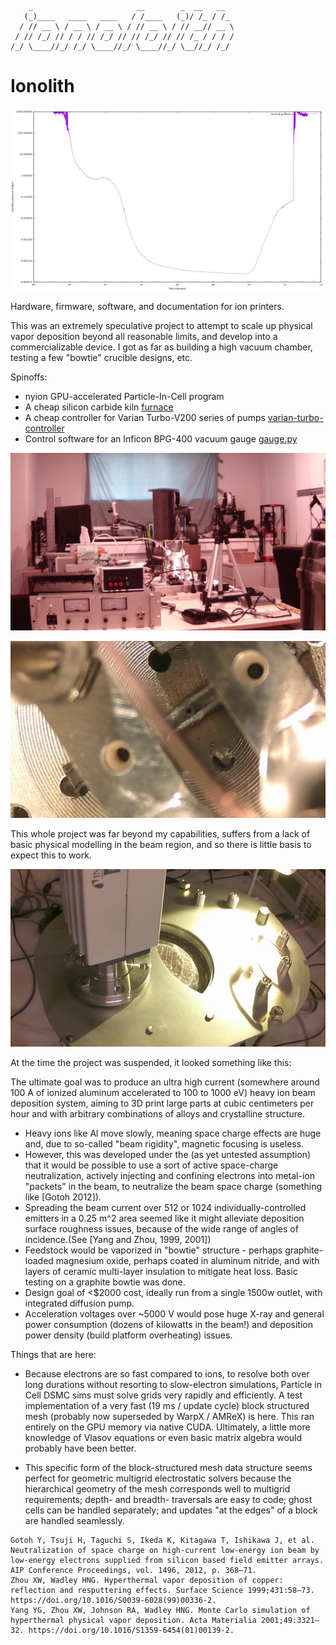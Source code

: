 
```
    _                       __        _  __   __  
   (_)____   ____   ____   / /____   (_)/ /_ / /_ 
  / // __ \ / __ \ / __ \ / // __ \ / // __// __ \
 / // /_/ // / / // /_/ // // /_/ // // /_ / / / /
/_/ \____//_/ /_/ \____//_/ \____//_/ \__//_/ /_/ 
```                                        

# Ionolith

![](data/second_pulldown.png)


Hardware, firmware, software, and documentation for ion printers.

This was an extremely speculative project to attempt to scale up physical vapor deposition beyond all reasonable limits, and develop into a commercializable device. I got as far as building a high vacuum chamber, testing a few "bowtie" crucible designs, etc.

Spinoffs:

- nyion GPU-accelerated Particle-In-Cell program [](https://github.com/0xDBFB7/Nyion)
- A cheap silicon carbide kiln [furnace](https://0xdbfb7.com/furnace.html)
- A cheap controller for Varian Turbo-V200 series of pumps [varian-turbo-controller](https://github.com/0xDBFB7/varian-turbo-controller)
- Control software for an Inficon BPG-400 vacuum gauge [gauge.py](https://gist.github.com/0xDBFB7/7bd7048c6639270e6f291a2673903184)

![](documents/readme_media/my_photo-25.jpg)

![](documents/readme_media/my_photo-777.jpg)

This whole project was far beyond my capabilities, suffers from a lack of basic physical modelling in the beam region, and so there is little basis to expect this to work.

![](documents/readme_media/my_photo-10.jpg)

At the time the project was suspended, it looked something like this:

The ultimate goal was to produce an ultra high current (somewhere around 100 A of ionized aluminum accelerated to 100 to 1000 eV) heavy ion beam deposition system, aiming to 3D print large parts at cubic centimeters per hour and with arbitrary combinations of alloys and crystalline structure. 

  - Heavy ions like Al move slowly, meaning space charge effects are huge and, due to so-called "beam rigidity", magnetic focusing is useless.
  - However, this was developed under the (as yet untested assumption) that it would be possible to use a sort of active space-charge neutralization, actively injecting and confining electrons into metal-ion "packets" in the beam, to neutralize the beam space charge (something like [Gotoh 2012]).
  - Spreading the beam current over 512 or 1024 individually-controlled emitters in a 0.25 m^2 area seemed like it might alleviate deposition surface roughness issues, because of the wide range of angles of incidence.(See [Yang and Zhou, 1999, 2001])
  - Feedstock would be vaporized in "bowtie" structure - perhaps graphite-loaded magnesium oxide, perhaps coated in aluminum nitride, and with layers of ceramic multi-layer insulation to mitigate heat loss. Basic testing on a graphite bowtie was done.
  - Design goal of <$2000 cost, ideally run from a single 1500w outlet, with integrated diffusion pump.
  - Acceleration voltages over ~5000 V would pose huge X-ray and general power consumption (dozens of kilowatts in the beam!) and deposition power density (build platform overheating) issues.

Things that are here:

  - Because electrons are so fast compared to ions, to resolve both over long durations without resorting to slow-electron simulations, Particle in Cell DSMC sims must solve grids very rapidly and efficiently. A test implementation of a very fast (19 ms / update cycle) block structured mesh (probably now superseded by WarpX / AMReX) is here. This ran entirely on the GPU memory via native CUDA.
  Ultimately, a little more knowledge of Vlasov equations or even basic matrix algebra would probably have been better.
  * This specific form of the block-structured mesh data structure seems perfect for geometric multigrid electrostatic solvers because the hierarchical geometry of the mesh corresponds well to multigrid requirements; depth- and breadth- traversals are easy to code; ghost cells can be handled separately; and updates "at the edges" of a block are handled seamlessly.


```
Gotoh Y, Tsuji H, Taguchi S, Ikeda K, Kitagawa T, Ishikawa J, et al. Neutralization of space charge on high-current low-energy ion beam by low-energy electrons supplied from silicon based field emitter arrays. AIP Conference Proceedings, vol. 1496, 2012, p. 368–71.
Zhou XW, Wadley HNG. Hyperthermal vapor deposition of copper: reflection and resputtering effects. Surface Science 1999;431:58–73. https://doi.org/10.1016/S0039-6028(99)00336-2.
Yang YG, Zhou XW, Johnson RA, Wadley HNG. Monte Carlo simulation of hyperthermal physical vapor deposition. Acta Materialia 2001;49:3321–32. https://doi.org/10.1016/S1359-6454(01)00139-2.
```

